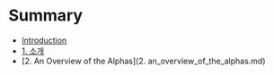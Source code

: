 # Summary

* [Introduction](README.md)
* [1. 소개](chapter1.md)
* [2. An Overview of the Alphas](2. an_overview_of_the_alphas.md)

